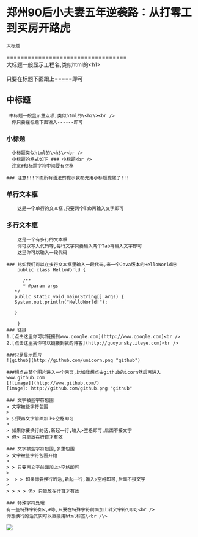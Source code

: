 
# 郑州90后小夫妻五年逆袭路：从打零工到买房开路虎
    大标题  
  ==================================  
     大标题一般显示工程名,类似html的\<h1\><br />  
     只要在标题下面跟上=====即可  
      
   中标题  
  -----------------------------------  
     中标题一般显示重点项,类似html的\<h2\><br />  
      你只要在标题下面输入------即可  
        
   ### 小标题  
      小标题类似html的\<h3\><br />  
      小标题的格式如下 ### 小标题<br />  
      注意#和标题字符中间要有空格  
      
    ### 注意!!!下面所有语法的提示我都先用小标题提醒了!!!   
      
  ### 单行文本框  
        这是一个单行的文本框,只要两个Tab再输入文字即可  
              
  ### 多行文本框    
        这是一个有多行的文本框  
        你可以写入代码等,每行文字只要输入两个Tab再输入文字即可  
        这里你可以输入一段代码  
      
    ### 比如我们可以在多行文本框里输入一段代码,来一个Java版本的HelloWorld吧  
        public class HelloWorld {  
      
          /**  
          * @param args  
       */  
       public static void main(String[] args) {  
       System.out.println("HelloWorld!");  
      
       }  
      
        }  
    ### 链接  
    1.[点击这里你可以链接到www.google.com](http://www.google.com)<br />  
    2.[点击这里我你可以链接到我的博客](http://guoyunsky.iteye.com)<br />  
      
    ###只是显示图片  
    ![github](http://github.com/unicorn.png "github")  
      
    ###想点击某个图片进入一个网页,比如我想点击github的icorn然后再进入www.github.com  
    [![image]](http://www.github.com/)  
    [image]: http://github.com/github.png "github"  
      
    ### 文字被些字符包围  
    > 文字被些字符包围  
    >  
    > 只要再文字前面加上>空格即可  
    >  
    > 如果你要换行的话,新起一行,输入>空格即可,后面不接文字  
    > 但> 只能放在行首才有效  
      
    ### 文字被些字符包围,多重包围  
    > 文字被些字符包围开始  
    >  
    > > 只要再文字前面加上>空格即可  
    >  
    >  > > 如果你要换行的话,新起一行,输入>空格即可,后面不接文字  
    >  
    > > > > 但> 只能放在行首才有效  
      
    ### 特殊字符处理  
    有一些特殊字符如<,#等,只要在特殊字符前面加上转义字符\即可<br />  
    你想换行的话其实可以直接用html标签\<br /\>  
![](http://a2.qpic.cn/psb?/V107iJB72u9mCg/WtDVzV96*Cdo9Q0IDOkFG48X6SA0McpLorqYPXQWnio!/c/dDEBAAAAAAAA&ek=1&kp=1&pt=0&bo=rgGuAQAAAAARFyA!&tl=1&vuin=242164545&tm=1529492400&sce=60-2-2&rf=0-0)
